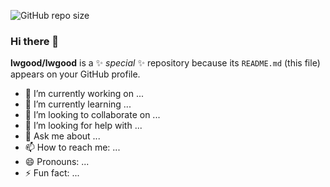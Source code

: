 ![GitHub repo size](https://img.shields.io/github/repo-size/lwgood/lwgood?style=flat&logo=spacex&logoColor=black&label=size&labelColor=white&color=black)

### Hi there 👋

**lwgood/lwgood** is a ✨ _special_ ✨ repository because its `README.md` (this file) appears on your GitHub profile.

- 🔭 I’m currently working on ...
- 🌱 I’m currently learning ...
- 👯 I’m looking to collaborate on ...
- 🤔 I’m looking for help with ...
- 💬 Ask me about ...
- 📫 How to reach me: ...
- 😄 Pronouns: ...
- ⚡ Fun fact: ...
